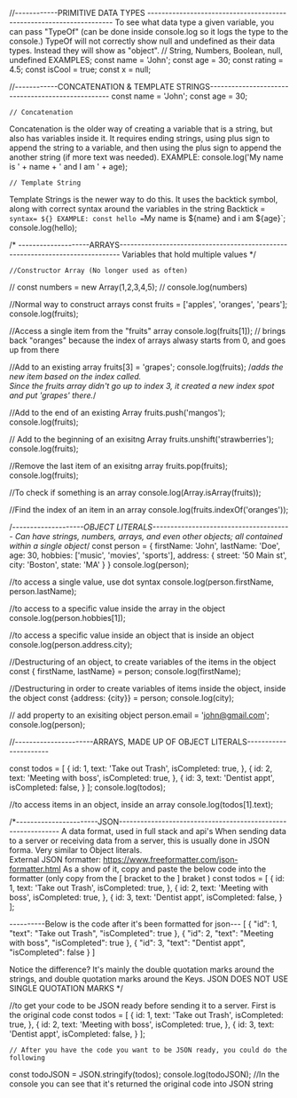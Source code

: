 //------------PRIMITIVE DATA TYPES --------------------------------------------------------------------
To see what data type a given variable, you can pass "TypeOf" (can be done inside console.log so 
it logs the type to the console.) TypeOf will not correctly show null and undefined as their data types.
Instead they will show as "object".
    // String, Numbers, Boolean, null, undefined
EXAMPLES;
const name = 'John';
const age = 30;
const rating = 4.5;
const isCool = true;
const x = null;

//------------CONCATENATION & TEMPLATE STRINGS--------------------------------------------------
const name = 'John';
const age = 30;

    // Concatenation
Concatenation is the older way of creating a variable that is a string,
but also has variables inside it. It requires ending strings, using plus
sign to append the string to a variable, and then using the plus sign to
append the another string (if more text was needed).
EXAMPLE: console.log('My name is ' + name + ' and I am ' + age); 

    // Template String
Template Strings is the newer way to do this.  It uses the backtick
symbol, along with correct syntax around the variables in the string
Backtick = `    syntax= ${}
EXAMPLE: const hello = `My name is ${name} and i am ${age}`; console.log(hello);


/* --------------------ARRAYS------------------------------------------------------------------------------
Variables that hold multiple values */

    //Constructor Array (No longer used as often)

// const numbers = new Array(1,2,3,4,5);
// console.log(numbers)

//Normal way to construct arrays
const fruits = ['apples', 'oranges', 'pears'];
console.log(fruits);

//Access a single item from the "fruits" array
console.log(fruits[1]); // brings back "oranges" because the index of arrays alwasy starts from 0, and goes up from there

 //Add to an existing array
 fruits[3] = 'grapes';
 console.log(fruits);
/*adds the new item based on the index called.  
 Since the fruits array didn't go up to index 3, it created a new index spot and put 'grapes' there.*/

//Add to the end of an existing Array 
fruits.push('mangos');
console.log(fruits);

// Add to the beginning of an exisitng Array
fruits.unshift('strawberries');
console.log(fruits);

//Remove the last item of an exisitng array
fruits.pop(fruits);
console.log(fruits);

//To check if something is an array
console.log(Array.isArray(fruits));

//Find the index of an item in an array
console.log(fruits.indexOf('oranges'));

/*--------------------OBJECT LITERALS---------------------------------------
Can have strings, numbers, arrays, and even other objects; all contained within a single object*/
const person = {
    firstName: 'John',
    lastName: 'Doe',
    age: 30,
    hobbies: ['music', 'movies', 'sports'],
    address: {
        street: '50 Main st',
        city: 'Boston',
        state: 'MA'
    }
}
console.log(person);

//to access a single value, use dot syntax
console.log(person.firstName, person.lastName);

//to access to a specific value inside the array in the object
console.log(person.hobbies[1]);

//to access a specific value inside an object that is inside an object
console.log(person.address.city);

//Destructuring of an object, to create variables of the items in the object
const { firstName, lastName} = person;
console.log(firstName);

//Destructuring in order to create variables of items inside the object, inside the object
const {address: {city}} = person;
console.log(city);

// add property to an exisiting object
person.email = 'john@gmail.com';
console.log(person);


//----------------------ARRAYS, MADE UP OF OBJECT LITERALS----------------------

const todos = [
    {
        id: 1,
        text: 'Take out Trash',
        isCompleted: true,
    },
    {
        id: 2,
        text: 'Meeting with boss',
        isCompleted: true,
    },
    {
        id: 3,
        text: 'Dentist appt',
        isCompleted: false,
    }
];
console.log(todos);

//to access items in an object, inside an array
console.log(todos[1].text);


/*-----------------------JSON-------------------------------------------------------------
A data format, used in full stack and api's 
When sending data to a server or receiving data from a server, this is usually done in JSON forma.
Very similar to Object literals.  
External JSON formatter: https://www.freeformatter.com/json-formatter.html 
As a show of it, copy and paste the below code into the formatter (only copy from the [ bracket to the ] braket )
const todos = [
    {
        id: 1,
        text: 'Take out Trash',
        isCompleted: true,
    },
    {
        id: 2,
        text: 'Meeting with boss',
        isCompleted: true,
    },
    {
        id: 3,
        text: 'Dentist appt',
        isCompleted: false,
    }
];

----------Below is the code after it's been formatted for json---
[
   {
      "id": 1,
      "text": "Take out Trash",
      "isCompleted": true
   },
   {
      "id": 2,
      "text": "Meeting with boss",
      "isCompleted": true
   },
   {
      "id": 3,
      "text": "Dentist appt",
      "isCompleted": false
   }
]

Notice the difference?  It's mainly the double quotation marks around the strings, 
and double quotation marks around the Keys.  JSON DOES NOT USE SINGLE QUOTATION MARKS */

//to get your code to be JSON ready before sending it to a server.  First is the original code
const todos = [
    {
        id: 1,
        text: 'Take out Trash',
        isCompleted: true,
    },
    {
        id: 2,
        text: 'Meeting with boss',
        isCompleted: true,
    },
    {
        id: 3,
        text: 'Dentist appt',
        isCompleted: false,
    }
];

    // After you have the code you want to be JSON ready, you could do the following
const todoJSON = JSON.stringify(todos);
console.log(todoJSON);
    //In the console you can see that it's returned the original code into JSON string
